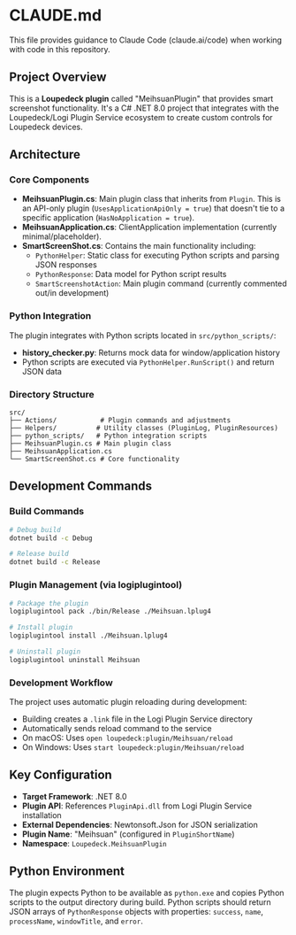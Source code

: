 # CLAUDE.md

This file provides guidance to Claude Code (claude.ai/code) when working with code in this repository.

## Project Overview

This is a **Loupedeck plugin** called "MeihsuanPlugin" that provides smart screenshot functionality. It's a C# .NET 8.0 project that integrates with the Loupedeck/Logi Plugin Service ecosystem to create custom controls for Loupedeck devices.

## Architecture

### Core Components

- **MeihsuanPlugin.cs**: Main plugin class that inherits from `Plugin`. This is an API-only plugin (`UsesApplicationApiOnly = true`) that doesn't tie to a specific application (`HasNoApplication = true`).
- **MeihsuanApplication.cs**: ClientApplication implementation (currently minimal/placeholder).
- **SmartScreenShot.cs**: Contains the main functionality including:
  - `PythonHelper`: Static class for executing Python scripts and parsing JSON responses
  - `PythonResponse`: Data model for Python script results
  - `SmartScreenshotAction`: Main plugin command (currently commented out/in development)

### Python Integration

The plugin integrates with Python scripts located in `src/python_scripts/`:
- **history_checker.py**: Returns mock data for window/application history
- Python scripts are executed via `PythonHelper.RunScript()` and return JSON data

### Directory Structure

```
src/
├── Actions/           # Plugin commands and adjustments
├── Helpers/          # Utility classes (PluginLog, PluginResources)
├── python_scripts/   # Python integration scripts
├── MeihsuanPlugin.cs # Main plugin class
├── MeihsuanApplication.cs
└── SmartScreenShot.cs # Core functionality
```

## Development Commands

### Build Commands
```bash
# Debug build
dotnet build -c Debug

# Release build
dotnet build -c Release
```

### Plugin Management (via logiplugintool)
```bash
# Package the plugin
logiplugintool pack ./bin/Release ./Meihsuan.lplug4

# Install plugin
logiplugintool install ./Meihsuan.lplug4

# Uninstall plugin
logiplugintool uninstall Meihsuan
```

### Development Workflow

The project uses automatic plugin reloading during development:
- Building creates a `.link` file in the Logi Plugin Service directory
- Automatically sends reload command to the service
- On macOS: Uses `open loupedeck:plugin/Meihsuan/reload`
- On Windows: Uses `start loupedeck:plugin/Meihsuan/reload`

## Key Configuration

- **Target Framework**: .NET 8.0
- **Plugin API**: References `PluginApi.dll` from Logi Plugin Service installation
- **External Dependencies**: Newtonsoft.Json for JSON serialization
- **Plugin Name**: "Meihsuan" (configured in `PluginShortName`)
- **Namespace**: `Loupedeck.MeihsuanPlugin`

## Python Environment

The plugin expects Python to be available as `python.exe` and copies Python scripts to the output directory during build. Python scripts should return JSON arrays of `PythonResponse` objects with properties: `success`, `name`, `processName`, `windowTitle`, and `error`.